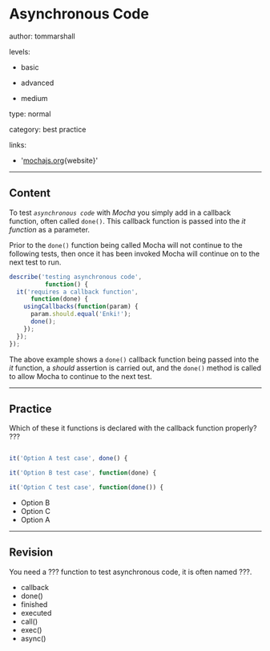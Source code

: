 # Asynchronous Code
author: tommarshall

levels:

  - basic

  - advanced

  - medium

type: normal

category: best practice

links:

  - '[mochajs.org](http://mochajs.org/#synchronous-code){website}'

---
## Content

To test *`asynchronous code`* with *Mocha* you simply add in a callback function, often called `done()`. This callback function is passed into the *it function* as a parameter.

Prior to the `done()` function being called Mocha will not continue to the following tests, then once it has been invoked Mocha will continue on to the next test to run.

```javascript
describe('testing asynchronous code', 
          function() {
  it('requires a callback function',   
      function(done) {
    usingCallbacks(function(param) {
      param.should.equal('Enki!');
      done();  
    });
  });
});
```
The above example shows a `done()` callback function being passed into the *it* function, a *should* assertion is carried out, and the `done()` method is called to allow Mocha to continue to the next test.

---
## Practice

Which of these it functions is declared with the callback function properly? ???

```javascript

it('Option A test case', done() {

it('Option B test case', function(done) {

it('Option C test case', function(done()) {
```

* Option B
* Option C
* Option A

---
## Revision

You need a ??? function to test asynchronous code, it is often named ???. 
* callback
* done()
* finished
* executed
* call()
* exec()
* async()